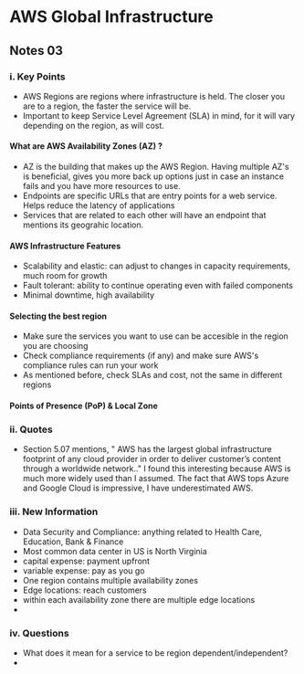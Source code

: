 # AWS Global Infrastructure
## Notes 03

### i. Key Points
- AWS Regions are regions where infrastructure is held. The closer you are to a region, the faster the service will be.
- Important to keep Service Level Agreement (SLA) in mind, for it will vary depending on the region, as will cost. 
#### What are AWS Availability Zones (AZ) ?
- AZ is the building that makes up the AWS Region. Having multiple AZ's is beneficial, gives you more back up options just in case an instance fails and you have more resources to use.
- Endpoints are specific URLs that are entry points for a web service. Helps reduce the latency of applications
- Services that are related to each other will have an endpoint that mentions its geograhic location.
#### AWS Infrastructure Features
- Scalability and elastic: can adjust to changes in capacity requirements, much room for growth
- Fault tolerant: ability to continue operating even with failed components
- Minimal downtime, high availability 
#### Selecting the best region
- Make sure the services you want to use can be accesible in the region you are choosing
- Check compliance requirements (if any) and make sure AWS's compliance rules can run your work
- As mentioned before, check SLAs and cost, not the same in different regions
#### Points of Presence (PoP) & Local Zone


 

### ii. Quotes
- Section 5.07 mentions, " AWS has the largest global infrastructure footprint of any cloud provider in order to deliver customer’s content through a worldwide network.."
I found this interesting because AWS is much more widely used than I assumed. The fact that AWS tops Azure and Google Cloud is impressive, I have underestimated AWS. 

### iii. New Information
- Data Security and Compliance: anything related to Health Care, Education, Bank & Finance 
- Most common data center in US is North Virginia
- capital expense: payment upfront
- variable expense: pay as you go
- One region contains multiple availability zones
- Edge locations: reach customers
- within each availability zone there are multiple edge locations
- 


### iv. Questions 
- What does it mean for a service to be region dependent/independent?
- 
